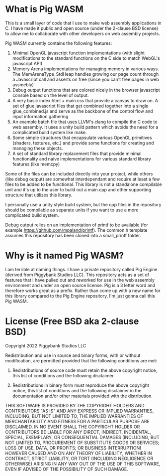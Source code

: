 # What is Pig WASM
This is a small layer of code that I use to make web assembly applications in C. I have made it public and open source (under the 2-clause BSD license) to allow me to collaborate with other developers on web assembly projects.

Pig WASM currently contains the following features:
1. Minimal OpenGL javascript function implementations (with slight modifications to the standard functions on the C side to match WebGL's javascript API)
2. Memory Arena implementations for managing memory in various ways. The MemArenaType_StdHeap handles growing our page count through a Javascript call and asserts on free (since you can't free pages in web assmebly)
3. Debug output functions that are colored nicely in the browser javascript console based on the level of output.
4. A very basic index.html + main.css that provide a canvas to draw on. A set of glue javascript files that get combined together into a single glue_combined.js and serve as the backbone of the control flow and input information gathering
5. An example batch file that uses LLVM's clang to compile the C code to web assembly. It uses a unity build pattern which avoids the need for a complicated build system like make.
6. Some simple structures that encapsulate various OpenGL primitives (shaders, textures, etc.) and provide some functions for creating and managing these objects.
7. A set of standard library replacement files that provide minimal functionality and naive implementations for various standard library features (like memcpy)

Some of the files can be included directly into your project, while others (like debug output) are somewhat interdependant and require at least a few files to be added to be functional. This library is not a standalone compilable unit and it's up to the user to build out a main.cpp and other supporting structure that utilizes this library.

I personally use a unity style build system, but the cpp files in the repository should be compilable as separate units if you want to use a more complicated build system.

Debug output relies on an implementation of printf to be available (for example https://github.com/mpaland/printf). The common.h template assumes this repository has been cloned into a small_printf folder.

# Why is it named Pig WASM?
I am terrible at naming things. I have a private repository called Pig Engine (derived from Piggybank Studios LLC). This repository acts as a set of features that I have pulled out and reworked for use in the web assembly environment and under an open source license. Pig is a 3 letter word and therefore works great as a prefix. Rather than come up with a new name for this library compared to the Pig Engine repository, I'm just gonna call this Pig WASM.

# License (Free BSD aka 2-clause BSD)
Copyright 2022 Piggybank Studios LLC

Redistribution and use in source and binary forms, with or without modification, are permitted provided that the following conditions are met:

1. Redistributions of source code must retain the above copyright notice, this list of conditions and the following disclaimer.

2. Redistributions in binary form must reproduce the above copyright notice, this list of conditions and the following disclaimer in the documentation and/or other materials provided with the distribution.

THIS SOFTWARE IS PROVIDED BY THE COPYRIGHT HOLDERS AND CONTRIBUTORS "AS IS" AND ANY EXPRESS OR IMPLIED WARRANTIES, INCLUDING, BUT NOT LIMITED TO, THE IMPLIED WARRANTIES OF MERCHANTABILITY AND FITNESS FOR A PARTICULAR PURPOSE ARE DISCLAIMED. IN NO EVENT SHALL THE COPYRIGHT HOLDER OR CONTRIBUTORS BE LIABLE FOR ANY DIRECT, INDIRECT, INCIDENTAL, SPECIAL, EXEMPLARY, OR CONSEQUENTIAL DAMAGES (INCLUDING, BUT NOT LIMITED TO, PROCUREMENT OF SUBSTITUTE GOODS OR SERVICES; LOSS OF USE, DATA, OR PROFITS; OR BUSINESS INTERRUPTION) HOWEVER CAUSED AND ON ANY THEORY OF LIABILITY, WHETHER IN CONTRACT, STRICT LIABILITY, OR TORT (INCLUDING NEGLIGENCE OR OTHERWISE) ARISING IN ANY WAY OUT OF THE USE OF THIS SOFTWARE, EVEN IF ADVISED OF THE POSSIBILITY OF SUCH DAMAGE.